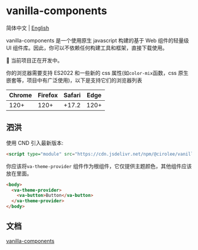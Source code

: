 # vanilla-components

简体中文 | [English](READM-EN.md)

vanilla-components 是一个使用原生 javascript 构建的基于 Web 组件的轻量级 UI 组件库。因此，你可以不依赖任何构建工具和框架，直接下载使用。

🚧 当前项目正在开发中。

你的浏览器需要支持 ES2022 和一些新的 css 属性(如`color-mix`函数，css 原生嵌套等，项目中有广泛使用)，以下是支持它们的浏览器列表

| Chrome | Firefox | Safari | Edge |
| ------ | ------- | ------ | ---- |
| 120+   | 120+    | +17.2  | 120+ |

## 泗洪

使用 CND 引入最新版本:

```html
<script type="module" src="https://cdn.jsdelivr.net/npm/@cirolee/vanilla-components@latest/dist/vanilla-components.esm.js"></script>
```

你应该将`va-theme-provider` 组件作为根组件，它仅提供主题颜色，其他组件应该放在里面。

```html
<body>
  <va-theme-provider>
    <va-button>Button</va-button>
  </va-theme-provider>
</body>
```

## 文档

[vanilla-components](https://vanilla-components.pages.dev)

